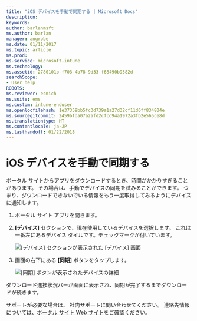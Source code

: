 ```yaml
---
title: "iOS デバイスを手動で同期する | Microsoft Docs"
description: 
keywords: 
author: barlanmsft
ms.author: barlan
manager: angrobe
ms.date: 01/11/2017
ms.topic: article
ms.prod: 
ms.service: microsoft-intune
ms.technology: 
ms.assetid: 2780101b-f703-4b78-9d33-f68490b9382d
searchScope:
- User help
ROBOTS: 
ms.reviewer: esmich
ms.suite: ems
ms.custom: intune-enduser
ms.openlocfilehash: 1e37359bb5fc3d739a1a27d32cf11d6ff834804e
ms.sourcegitcommit: 2459bfda07a2afd2cfcd94a1972a3fb2e565ce8d
ms.translationtype: HT
ms.contentlocale: ja-JP
ms.lasthandoff: 01/22/2018
---
```

# <a name="sync-your-ios-device-manually"></a>iOS デバイスを手動で同期する

ポータル サイトからアプリをダウンロードするとき、時間がかかりすぎることがあります。 その場合は、手動でデバイスの同期を試みることができます。 つまり、ダウンロードできないでいる情報をもう一度取得してみるようにデバイスに通知します。

1. ポータル サイト アプリを開きます。

2. **[デバイス]** セクションで、現在使用しているデバイスを選択します。 これは一番左にあるデバイス タイルです。チェックマークが付いています。

    ![[デバイス] セクションが表示された [デバイス] 画面](./media/ios-sync-1-comp-portal-apps.png)

3. 画面の右下にある **[同期]** ボタンをタップします。

    ![[同期] ボタンが表示されたデバイスの詳細](./media/ios-sync-2-sync-button.png)

ダウンロード進捗状況バーが画面に表示され、同期が完了するまでダウンロードが続きます。

サポートが必要な場合は、 社内サポートに問い合わせてください。 連絡先情報については、[ポータル サイト Web サイト](https://portal.manage.microsoft.com#HelpDeskDialog)をご確認ください。
